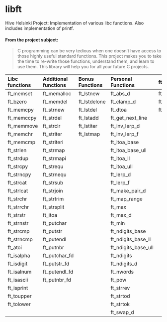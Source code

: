 # libft

Hive Helsinki Project: Implementation of various libc functions. Also includes implementation of printf.

#### From the project subject:
>C programming can be very tedious when one doesn’t have access to those highly useful
>standard functions. This project makes you to take the time to re-write those functions,
>understand them, and learn to use them. This library will help you for all your future C
>projects.

Libc functions | Additional functions | Bonus Functions | Personal Functions | ft_printf
|:---------------|:--------------|:--------------|:-----------|:-----------
|ft_memset		|ft_memalloc	|ft_lstnew		|ft_abs_d			|ft_printf
|ft_bzero		|ft_memdel		|ft_lstdelone	|ft_clamp_d			|ft_sprintf
|ft_memcpy		|ft_strnew		|ft_lstdel		|ft_dtoa			|ft_vsprintf
|ft_memccpy		|ft_strdel		|ft_lstadd		|ft_get_next_line
|ft_memmove		|ft_strclr		|ft_lstiter		|ft_inv_lerp_d
|ft_memchr		|ft_striter		|ft_lstmap		|ft_inv_lerp_f
|ft_memcmp		|ft_striteri	|				|ft_itoa_base
|ft_strlen		|ft_strmap		|				|ft_itoa_base_ull
|ft_strdup		|ft_strmapi		|				|ft_itoa_ll
|ft_strcpy		|ft_strequ		|				|ft_itoa_ull
|ft_strncpy		|ft_strnequ		|				|ft_lerp_d
|ft_strcat		|ft_strsub		|				|ft_lerp_f
|ft_strlcat		|ft_strjoin		|				|ft_make_pair_d
|ft_strchr		|ft_strtrim		|				|ft_map_range
|ft_strrchr		|ft_strsplit	|				|ft_max
|ft_strstr		|ft_itoa		|				|ft_max_d
|ft_strnstr		|ft_putchar		|				|ft_min
|ft_strcmp		|ft_putstr		|				|ft_ndigits_base
|ft_strncmp		|ft_putendl		|				|ft_ndigits_base_ll
|ft_atoi		|ft_putnbr		|				|ft_ndigits_base_ull
|ft_isalpha		|ft_putchar_fd	|				|ft_ndigits
|ft_isdigit		|ft_putstr_fd	|				|ft_ndigits_d
|ft_isalnum		|ft_putendl_fd	|				|ft_nwords
|ft_isascii		|ft_putnbr_fd	|				|ft_pow
|ft_isprint		|				|				|ft_strrev
|ft_toupper		|				|				|ft_strtod
|ft_tolower		|				|				|ft_strtok
|				|				|				|ft_swap_d
